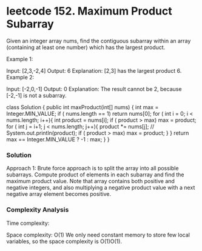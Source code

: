 # leetcode 152. Maximum Product Subarray

Given an integer array nums, find the contiguous subarray within an array (containing at least one number) which has the largest product.

Example 1:

Input: [2,3,-2,4]
Output: 6
Explanation: [2,3] has the largest product 6.
Example 2:

Input: [-2,0,-1]
Output: 0
Explanation: The result cannot be 2, because [-2,-1] is not a subarray.


class Solution {
    public int maxProduct(int[] nums) {
        int max = Integer.MIN_VALUE;
        if ( nums.length == 1)
            return nums[0];
        for ( int i = 0; i < nums.length; i++){
            int product = nums[i];
            if ( product > max)
                max = product;
            for ( int j = i+1; j < nums.length; j++){
                product *= nums[j];
//                System.out.println(product);
                if ( product > max)
                    max = product;
            }
        }
        return max == Integer.MIN_VALUE ? -1 : max;
    }
}

### Solution

Approach 1: Brute force approach is to split the array into all possible subarrays. Compute product of elements in each subarray and find the maximum product value. Note that array contains both positive and negative integers, and also multiplying a negative product value with a next negative array element becomes positive.



### Complexity Analysis

Time complexity: 

Space complexity: O(1) 
We only need constant memory to store few local variables, so the space complexity is O(1)O(1).
